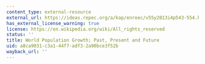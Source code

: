 ```yaml
---
content_type: external-resource
external_url: https://ideas.repec.org/a/kap/enreec/v55y2013i4p543-554.html
has_external_license_warning: true
license: https://en.wikipedia.org/wiki/All_rights_reserved
status: ''
title: World Population Growth; Past, Present and Future
uid: a8ca9031-c3a1-44f7-adf3-2a90bce3f52b
wayback_url: ''
---
```

